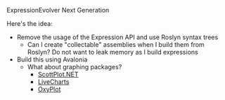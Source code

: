 ExpressionEvolver Next Generation

Here's the idea:
* Remove the usage of the Expression API and use Roslyn syntax trees
    * Can I create "collectable" assemblies when I build them from Roslyn? Do not want to leak memory as I build expressions
* Build this using Avalonia
    * What about graphing packages?
        * [ScottPlot.NET](https://scottplot.net/quickstart/avalonia/)
        * [LiveCharts](https://livecharts.dev/)
        * [OxyPlot](https://oxyplot.github.io/)